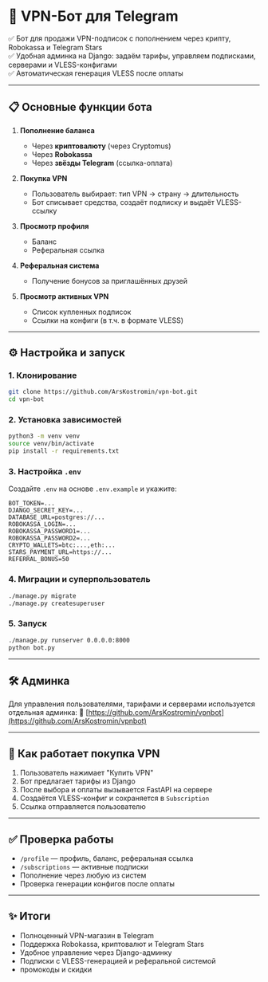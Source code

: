 
# 🤖 VPN-Бот для Telegram

✅ Бот для продажи VPN-подписок с пополнением через крипту, Robokassa и Telegram Stars  
✅ Удобная админка на Django: задаём тарифы, управляем подписками, серверами и VLESS-конфигами  
✅ Автоматическая генерация VLESS после оплаты  

---

## 📋 Основные функции бота

1. **Пополнение баланса**
   - Через **криптовалюту** (через Cryptomus)
   - Через **Robokassa**
   - Через **звёзды Telegram** (ссылка-оплата)

2. **Покупка VPN**
   - Пользователь выбирает: тип VPN → страну → длительность
   - Бот списывает средства, создаёт подписку и выдаёт VLESS-ссылку

3. **Просмотр профиля**
   - Баланс
   - Реферальная ссылка

4. **Реферальная система**
   - Получение бонусов за приглашённых друзей

5. **Просмотр активных VPN**
   - Список купленных подписок
   - Ссылки на конфиги (в т.ч. в формате VLESS)

---

## ⚙️ Настройка и запуск

### 1. Клонирование

```bash
git clone https://github.com/ArsKostromin/vpn-bot.git
cd vpn-bot
````

### 2. Установка зависимостей

```bash
python3 -m venv venv
source venv/bin/activate
pip install -r requirements.txt
```

### 3. Настройка `.env`

Создайте `.env` на основе `.env.example` и укажите:

```dotenv
BOT_TOKEN=...
DJANGO_SECRET_KEY=...
DATABASE_URL=postgres://...
ROBOKASSA_LOGIN=...
ROBOKASSA_PASSWORD1=...
ROBOKASSA_PASSWORD2=...
CRYPTO_WALLETS=btc:...,eth:...
STARS_PAYMENT_URL=https://...
REFERRAL_BONUS=50
```

### 4. Миграции и суперпользователь

```bash
./manage.py migrate
./manage.py createsuperuser
```

### 5. Запуск

```bash
./manage.py runserver 0.0.0.0:8000
python bot.py
```

---

## 🛠 Админка

Для управления пользователями, тарифами и серверами используется отдельная админка:
🔗 [https://github.com/ArsKostromin/vpnbot](https://github.com/ArsKostromin/vpnbot)

---

## 🔄 Как работает покупка VPN

1. Пользователь нажимает "Купить VPN"
2. Бот предлагает тарифы из Django
3. После выбора и оплаты вызывается FastAPI на сервере
4. Создаётся VLESS-конфиг и сохраняется в `Subscription`
5. Ссылка отправляется пользователю

---

## ✅ Проверка работы

* `/profile` — профиль, баланс, реферальная ссылка
* `/subscriptions` — активные подписки
* Пополнение через любую из систем
* Проверка генерации конфигов после оплаты

---

## ✨ Итоги

* Полноценный VPN-магазин в Telegram
* Поддержка Robokassa, криптовалют и Telegram Stars
* Удобное управление через Django-админку
* Подписки с VLESS-генерацией и реферальной системой
* промокоды и скидки

```
